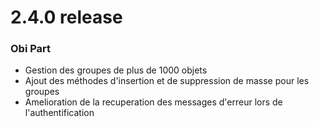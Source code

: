 # 2.4.0 release #

### **Obi Part** ###

  * Gestion des groupes de plus de 1000 objets
  * Ajout des méthodes d'insertion et de suppression de masse pour les groupes
  * Amelioration de la recuperation des messages d'erreur lors de l'authentification